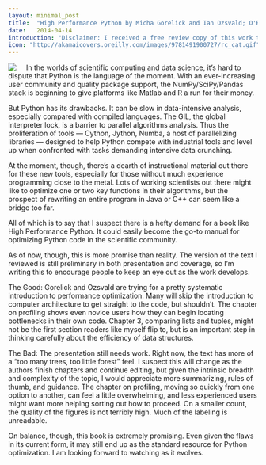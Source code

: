 ```yaml
---
layout: minimal_post
title:  "High Performance Python by Micha Gorelick and Ian Ozsvald; O'Reilly Media"
date:   2014-04-14 
introduction: "Disclaimer: I received a free review copy of this work through the O’Reilly Blogger Review Program."
icon: "http://akamaicovers.oreilly.com/images/9781491900727/rc_cat.gif"
---
```


<img src="http://akamaicovers.oreilly.com/images/9781491900727/rc_cat.gif" style="float:left; margin-right: 20px"/> In the worlds of scientific computing and data science, it’s hard to dispute that Python is the language of the moment. With an ever-increasing user community and quality package support, the NumPy/SciPy/Pandas stack is beginning to give platforms like Matlab and R a run for their money.

But Python has its drawbacks. It can be slow in data-intensive analysis, especially compared with compiled languages. The GIL, the global interpreter lock, is a barrier to parallel algorithms analysis. Thus the proliferation of tools — Cython, Jython, Numba, a host of parallelizing libraries — designed to help Python compete with industrial tools and level up when confronted with tasks demanding intensive data crunching.

At the moment, though, there’s a dearth of instructional material out there for these new tools, especially for those without much experience programming close to the metal. Lots of working scientists out there might like to optimize one or two key functions in their algorithms, but the prospect of rewriting an entire program in Java or C++ can seem like a bridge too far.

All of which is to say that I suspect there is a hefty demand for a book like High Performance Python. It could easily become the go-to manual for optimizing Python code in the scientific community.

As of now, though, this is more promise than reality. The version of the text I reviewed is still preliminary in both presentation and coverage, so I’m writing this to encourage people to keep an eye out as the work develops.

The Good: Gorelick and Ozsvald are trying for a pretty systematic introduction to performance optimization. Many will skip the introduction to computer architecture to get straight to the code, but shouldn’t. The chapter on profiling shows even novice users how they can begin locating bottlenecks in their own code. Chapter 3, comparing lists and tuples, might not be the first section readers like myself flip to, but is an important step in thinking carefully about the efficiency of data structures.

The Bad: The presentation still needs work. Right now, the text has more of a “too many trees, too little forest” feel. I suspect this will change as the authors finish chapters and continue editing, but given the intrinsic breadth and complexity of the topic, I would appreciate more summarizing, rules of thumb, and guidance. The chapter on profiling, moving so quickly from one option to another, can feel a little overwhelming, and less experienced users might want more helping sorting out how to proceed. On a smaller count, the quality of the figures is not terribly high. Much of the labeling is unreadable.

On balance, though, this book is extremely promising. Even given the flaws in its current form, it may still end up as the standard resource for Python optimization. I am looking forward to watching as it evolves.
